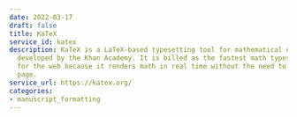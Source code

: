 ```yaml
---
date: 2022-03-17
draft: false
title: KaTeX
service_id: katex
description: KaTeX is a LaTeX-based typesetting tool for mathematical expressions
  developed by the Khan Academy. It is billed as the fastest math typesetting library
  for the web because it renders math in real time without the need to reflow the
  page.
service_url: https://katex.org/
categories:
- manuscript_formatting
---
```



